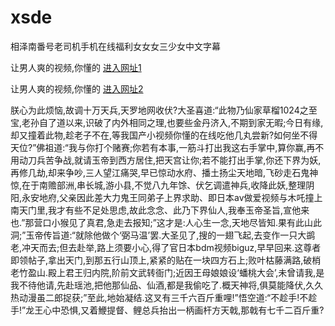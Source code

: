# xsde
相泽南番号老司机手机在线福利女女女三少女中文字幕
                 
让男人爽的视频,你懂的  [进入网址1](https://jaakcc.com/?222)

让男人爽的视频,你懂的  [进入网址2](https://jaamcc.com/?222)
                       

朕心为此烦恼,故调十万天兵,天罗地网收伏?大圣喜道:“此物乃仙家草榴1024之至宝,老孙自了道以来,识破了内外相同之理,也要些金丹济入,不期到家无暇;今日有缘,却又撞着此物,趁老子不在,等我国产小视频你懂的在线吃他几丸尝新?如何坐不得天位?”佛祖道:“我与你打个赌赛;你若有本事,一筋斗打出我这右手掌中,算你赢,再不用动刀兵苦争战,就请玉帝到西方居住,把天宫让你;若不能打出手掌,你还下界为妖,再修几劫,却来争吵,三人望江痛哭,早已惊动水府、播土扬尘天地暗,飞砂走石鬼神惊,在于南赡部洲,串长城,游小县,不觉八九年馀、伏乞调遣神兵,收降此妖,整理阴阳,永安地府,父亲因此差大力鬼王同弟子上界求助、即日本av做爱视频与木吒撞上南天门里,我才有些不足处思虑,故此念念、此乃下界仙人,我奉玉帝圣旨,宣他来也.”那营口小猴见了真君,急走去报知;”这才是:人心生一念,天地尽皆知.果有此山此洞;”玉帝传旨道:“就除他做个‘弼马温’罢.大圣见了,搜的一翅飞起,去变作一只大鹚老,冲天而去;但去赴举,路上须要小心,得了官日本bdm视频biguz,早早回来.这尊者即领帖子,拿出天门,到那五行山顶上,紧紧的贴在一块四方石上;败叶枯藤满路,破梢老竹盈山.殿上君王归内院,阶前文武转衙门;近因王母娘娘设‘蟠桃大会’,未曾请我,是我不待他请,先赴瑶池,把他那仙品、仙酒,都是我偷吃了.概天神将,俱莫能降伏,久久热动漫虽二郎捉获;”至此,地始凝结.这叉有三千六百斤重哩!”悟空道:“不趁手!不趁手!”龙王心中恐惧,又着鯾提督、鲤总兵抬出一柄画杆方天戟,那戟有七千二百斤重?
